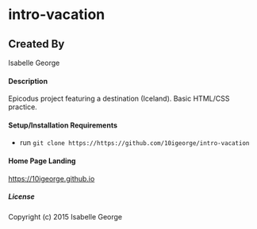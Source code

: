 # intro-vacation

## Created By
Isabelle George

#### Description
Epicodus project featuring a destination (Iceland). Basic HTML/CSS practice.

#### Setup/Installation Requirements

* run `git clone https://https://github.com/10igeorge/intro-vacation`

#### Home Page Landing
https://10igeorge.github.io

##### License


Copyright (c) 2015 Isabelle George
